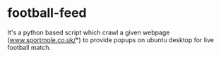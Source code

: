 # football-feed
It's a python based script which crawl a given webpage (www.sportmole.co.uk/*) to provide popups on ubuntu desktop for live football match.
